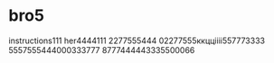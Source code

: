 # bro5
instructions111
her4444111
2277555444
02277555ккццiiii557773333
5557555444000333777
8777444443335500066
